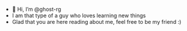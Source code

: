 - 👋 Hi, I’m @ghost-rg
- I am that type of a guy who loves learning new things
- Glad that you are here reading about me, feel free to be my friend :)
<!---
ghost-rg/ghost-rg is a ✨ special ✨ repository because its `README.md` (this file) appears on your GitHub profile.
You can click the Preview link to take a look at your changes.
--->
